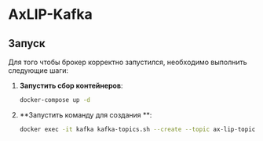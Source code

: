 # AxLIP-Kafka

## Запуск

Для того чтобы брокер корректно запустился, необходимо выполнить следующие шаги:

1. **Запустить сбор контейнеров**:

    ```bash
    docker-compose up -d
    ```

2. **Запустить команду для создания **:

    ```bash
    docker exec -it kafka kafka-topics.sh --create --topic ax-lip-topic --bootstrap-server localhost:9998 --partitions 1 --replication-factor 1
    ```